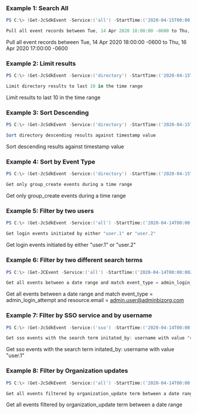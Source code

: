 ### Example 1: Search All

```PowerShell
PS C:\> (Get-JcSdkEvent -Service:('all') -StartTime:('2020-04-15T00:00:00Z') -EndTime:('2020-04-16T23:00:00Z')).ToJsonString() | ConvertFrom-Json

Pull all event records between Tue, 14 Apr 2020 18:00:00 -0600 to Thu, 16 Apr 2020 17:00:00 -0600
```

Pull all event records between Tue, 14 Apr 2020 18:00:00 -0600 to Thu, 16 Apr 2020 17:00:00 -0600

### Example 2: Limit results

```PowerShell
PS C:\> (Get-JcSdkEvent -Service:('directory') -StartTime:('2020-04-15T00:00:00Z') -Limit:('10') -EndTime:('2020-04-16T23:00:00Z')).ToJsonString() | ConvertFrom-Json

Limit directory results to last 10 in the time range
```

Limit results to last 10 in the time range

### Example 3: Sort Descending

```PowerShell
PS C:\> (Get-JcSdkEvent -Service:('directory') -StartTime:('2020-04-15T00:00:00Z') -Sort:("DESC") -EndTime:('2020-04-16T23:00:00Z')).ToJsonString() | ConvertFrom-Json

Sort directory descending results against timestamp value
```

Sort descending results against timestamp value

### Example 4: Sort by Event Type

```PowerShell
PS C:\> (Get-JcSdkEvent -Service:('directory') -StartTime:('2020-04-15T00:00:00Z') -Limit:('10') -EndTime:('2020-04-16T23:00:00Z') -searchTermAnd:@{"event_type" = "group_create"}).ToJsonString() | ConvertFrom-Json

Get only group_create events during a time range
```

Get only group_create events during a time range

### Example 5: Filter by two users

```PowerShell
PS C:\> (Get-JcSdkEvent -Service:('all') -StartTime:('2020-04-14T00:00:00Z') -EndTime:('2020-04-20T23:00:00Z') -SearchTermOr @{"initiated_by.username" = @("user.1", "user.2")}).ToJsonString() | ConvertFrom-Json

Get login events initiated by either "user.1" or "user.2"
```

Get login events initiated by either "user.1" or "user.2"

### Example 6: Filter by two different search terms

```PowerShell
PS C:\> (Get-JCEvent -Service:('all') -StartTime:('2020-04-14T00:00:00Z') -EndTime:('2020-04-20T23:00:00Z') -SearchTermAnd @{"event_type" = "admin_login_attempt"; "resource.email" = "admin.user@adminbizorg.com"}).ToJsonString() | ConvertFrom-Json

Get all events between a date range and match event_type = admin_login_attempt and resource.email = admin.user@adminbizorg.com
```

Get all events between a date range and match event_type = admin_login_attempt and resource.email = admin.user@adminbizorg.com

### Example 7: Filter by SSO service and by username

```PowerShell
PS C:\> (Get-JcSdkEvent -Service:('sso') -StartTime:('2020-04-14T00:00:00Z')  -EndTime:('2020-04-20T23:00:00Z') -SearchTermAnd @{"initiated_by.username" = "user.1"}).ToJsonString() | ConvertFrom-Json

Get sso events with the search term initated_by: username with value "user.1"
```

Get sso events with the search term initated_by: username with value "user.1"

### Example 8: Filter by Organization updates

```PowerShell
PS C:\> (Get-JcSdkEvent -Service:('all') -StartTime:('2020-04-14T00:00:00Z') -EndTime:('2020-04-20T23:00:00Z') -SearchTermAnd @{"event_type" = "organization_update"}).ToJsonString() | ConvertFrom-Json

Get all events filtered by organization_update term between a date range
```

Get all events filtered by organization_update term between a date range
